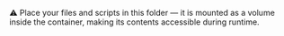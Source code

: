 ⚠️ Place your files and scripts in this folder — it is mounted as a volume inside the container, making its contents accessible during runtime.
